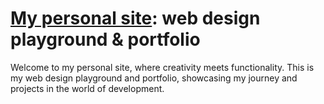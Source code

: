 # [My personal site](https://trxxxxkov.net): web design playground & portfolio

Welcome to my personal site, where creativity meets functionality. This is my web design playground and portfolio, showcasing my journey and projects in the world of development.
